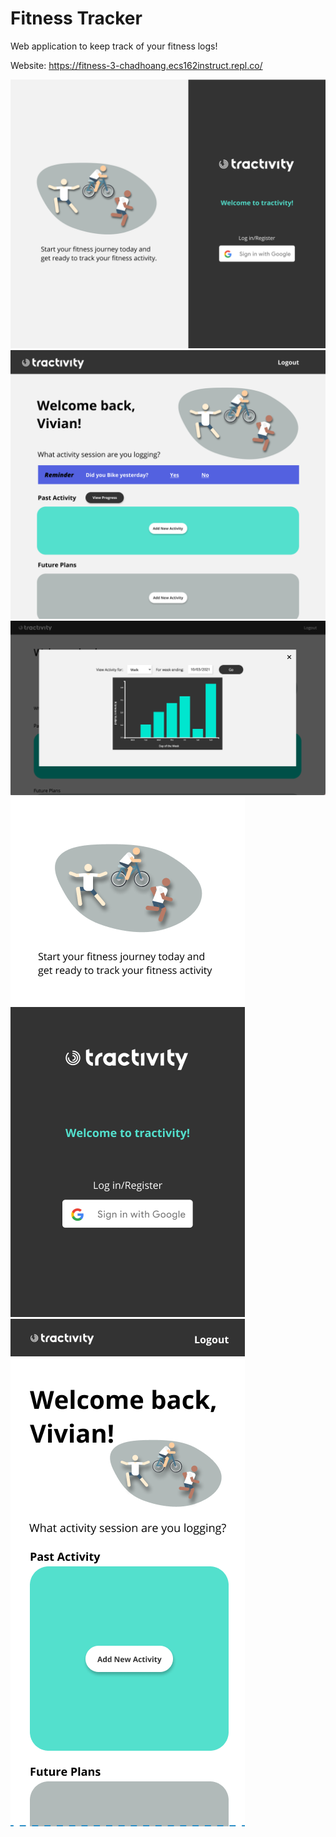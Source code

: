 # Fitness Tracker
Web application to keep track of your fitness logs!

Website: https://fitness-3-chadhoang.ecs162instruct.repl.co/

![Login](Images/tractivity-login.png)
![Home](Images/tractivity-home.png)
![Barchart](Images/barchart.png)
![Mobile Login](Images/tractivity-mobile-login.png)
![Mobile Home](Images/tractivity-mobile.png)

